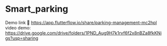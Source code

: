 # Smart_parking
Demo link 🔗 https://app.flutterflow.io/share/parking-management-mc2hpl
video demo: https://drive.google.com/drive/folders/1PND_Aug9H7k1rvf6f2x8nBZa8fkKNigs?usp=sharing
